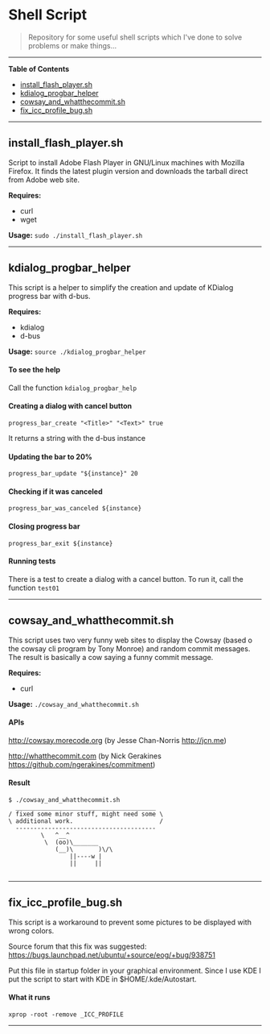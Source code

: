 # Shell Script

> Repository for some useful shell scripts which I've done to solve problems or make things...

---
**Table of Contents**  

- [install_flash_player.sh](#install_flash_player.sh)
- [kdialog_progbar_helper](#kdialog_progbar_helper)
- [cowsay_and_whatthecommit.sh](#cowsay_and_whatthecommit.sh)
- [fix_icc_profile_bug.sh](#fix_icc_profile_bug.sh)



---
## install_flash_player.sh
Script to install Adobe Flash Player in GNU/Linux machines with Mozilla Firefox. It finds the latest plugin version and downloads the tarball direct from Adobe web site.

**Requires:**
* curl
* wget

**Usage:** ``sudo ./install_flash_player.sh``

---

## kdialog_progbar_helper
This script is a helper to simplify the creation and update of KDialog progress bar with d-bus.

**Requires:**
* kdialog
* d-bus


**Usage:** ``source ./kdialog_progbar_helper``

#### To see the help

Call the function ``kdialog_progbar_help``


#### Creating a dialog with cancel button
``progress_bar_create "<Title>" "<Text>" true``

It returns a string with the d-bus instance


#### Updating the bar to 20%
``progress_bar_update "${instance}" 20``

#### Checking if it was canceled
``progress_bar_was_canceled ${instance}``

#### Closing progress bar
``progress_bar_exit ${instance}``

#### Running tests
There is a test to create a dialog with a cancel button. To run it, call the function ``test01``

---


## cowsay_and_whatthecommit.sh

This script uses two very funny web sites to display the Cowsay (based o the cowsay cli program by Tony Monroe) and random commit messages. The result is basically a cow saying a funny commit message.

**Requires:**
* curl

**Usage:** ``./cowsay_and_whatthecommit.sh``


#### APIs

http://cowsay.morecode.org (by Jesse Chan-Norris <http://jcn.me>)

http://whatthecommit.com (by Nick Gerakines <https://github.com/ngerakines/commitment>)


#### Result
```
$ ./cowsay_and_whatthecommit.sh
  _______________________________________
/ fixed some minor stuff, might need some \
\ additional work.                        /
  ---------------------------------------
         \   ^__^ 
          \  (oo)\_______
             (__)\       )\/\
                 ||----w |
                 ||     ||
    
```

---
## fix_icc_profile_bug.sh
This script is a workaround to prevent some pictures to be displayed with wrong colors. 

Source forum that this fix was suggested: https://bugs.launchpad.net/ubuntu/+source/eog/+bug/938751

Put this file in startup folder in your graphical environment. Since I use KDE I put the script to start with KDE in $HOME/.kde/Autostart.

#### What it runs
``xprop -root -remove _ICC_PROFILE``

---